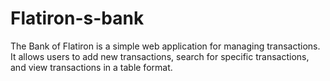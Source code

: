 # Flatiron-s-bank
The Bank of Flatiron is a simple web application for managing transactions. It allows users to add new transactions, search for specific transactions, and view transactions in a table format.
